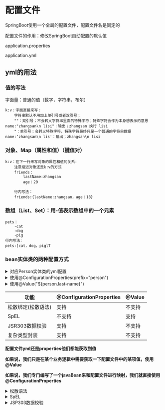 # 配置文件
SpringBoot使用一个全局的配置文件，配置文件名是同定的

配置文件的作用：修改SpringBoot自动配置的默认值

application.properties

application.yml

## yml的用法
### 值的写法
字面量：普通的值（数字，字符串，布尔）
```yaml{3}
k:v：字面直接来写：
    字符串默认不用加上单引号或者双引号；
    ""：双引号；不会转义字符串里面的特殊字符；特殊字符会作为本身想表示的意思name:"zhangsan\n lisi"：输出；zhangsan 换行 lisi
    "：单引号；会转义特殊字符，特殊字符最终只是一个普通的字符串数据name:‘zhangsan\n lis'：输出；zhangsan\n lisi
```
### 对象、Map（属性和值）（键值对）
```yaml{3}
k:v：在下一行来写对象的属性和值的关系:
    注意缩进对象还是k:v的方式
    friends：
        lastName:zhangsan
        age：20
        
    行内写法：
    friends:{lastName:zhangsan，age：18}
```
### 数组（List、Set）：用-值表示数组中的一个元素
```yaml{3}
pets：
    -cat
    -dog
    -pig
行内写法:
pets:[cat，dog，piglT
```
### bean实体类的两种配置方式
<details>
    <summary>对应Person实体类的yml配置</summary>
    
    
```yaml{3}
person:
last-name: hello
age: 18
boss: false
birth: 2019/12/06
maps: {k1:v1,k2:v2}
lists:
- 玄儿
- xuaner
dog:
name: xiaogou
age: 1

```
    
</details>

<details>
  <summary>使用@ConfigurationProperties(prefix="person")</summary>
  Person实体类其他位置不需要改变
  
```Java{3}
@Component
@ConfigurationProperties(prefix = "person")

```
</details>

<details>
  <summary>使用@Value("${person.last-name}")</summary>
  删除Person实体类的@ConfigurationProperties注解
  
  
```Java{3}
@Component

在对应的数据成员上面加上对应的@Value注解
@Value("${person.last-name}")
private String lastName;

也可以直接使用对应的值传入
@Value("#{11*2}")
private Intger age;

@Value("true")
private Boolean boss;
```
</details>


功能 |@ConfigurationProperties|@Value
---|---|---
松散绑定(松散语法) | 支持|不支持
SpEL| 不支持|支持
JSR303数据校验|支持|不支持
复杂类型封装|支持|不支持

**配置文件yml还是properties他们都能获取到值**

**如果说，我们只是在某个业务逻辑中需要获取一下配置文件中的某项值，使用@Value**

**如果说，我们专门编写了一个javaBean来和配置文件进行映射，我们就直接使用@ConfigurationProperties**

<details>
    <summary>松散语法</summary>
    
    ```
    yml中出现
    last-name: hello
    
    @ConfigurationProperties会自动转换成lastName
    
    @Value中只能和yml中的配置一一对应
    ```
    
</details>

<details>
    <summary>SpEL</summary>
    
    ```Java{2}
    实体类中@Value中出现
    @Value("#{11*2}")
    可以进行计算
    
    但是@ConfigurationProperties导入的ymlz中不能使用
    
    ```
    
</details>

<details>
    <summary>JSP303数据校验</summary>
    
    ```
    在实体类上面添加一个@Validated注解
    在实体类内部的数据成员上添加@Email
    表明这个数据只能是email格式的，不是这个格式的会报错
    ```
    
</details>
